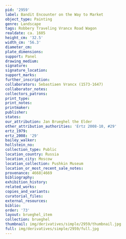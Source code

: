 ```yaml
---
pid: '2959'
label: Bandit Encounter on the Way to Market
object_type: Painting
genre: Landscape
tags: Robbery Traveling Vrancx Road Wagon
realdate: ca. 1605
height_cm: '32.5'
width_cm: '56.3'
diameter_cm: 
plate_dimensions: 
support: Panel
drawing_medium: 
signature: 
signature_location: 
support_marks: 
further_inscription: 
collaborators: Sebastiaen Vrancx (1573-1647)
collaborator_notes: 
collectors_patrons: 
print_type: 
print_notes: 
printmaker: 
publisher: 
states: 
our_attribution: Jan Brueghel the Elder
other_attribution_authorities: 'Ertz 2008-10, #29'
ertz_1979: 
ertz_2008: '29'
bailey_walker: 
hollstein_no: 
collection_type: Public
location_country: Russia
location_city: Moscow
location_collection: Pushkin Museum
location_or_most_recent_sale_notes: 
provenance: 4668|4669
bibliography: 
exhibition_history: 
related_works: 
copies_and_variants: 
curatorial_files: 
external_resources: 
biblio: 
order: '73'
layout: brueghel_item
collection: brueghel
thumbnail: img/derivatives/simple/2959/thumbnail.jpg
full: img/derivatives/simple/2959/full.jpg
---
```

